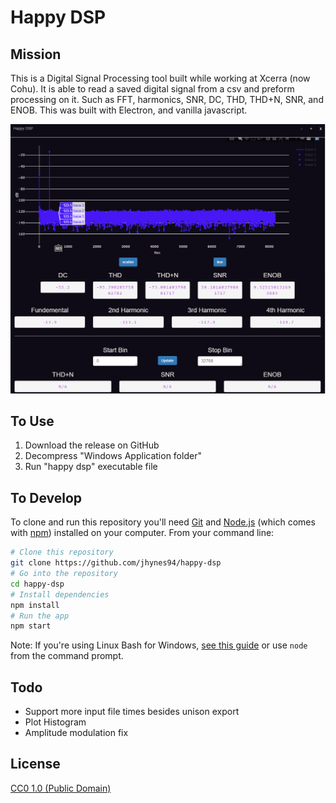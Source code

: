 # Happy DSP

## Mission
This is a Digital Signal Processing tool built while working at Xcerra (now Cohu). It is able to read a saved digital signal from a csv and preform processing on it. Such as FFT, harmonics, SNR, DC, THD, THD+N, SNR, and ENOB. This was built with Electron, and vanilla javascript.

![Alt text](data/exampleImage.PNG?raw=true "Title")

## To Use

1. Download the release on GitHub
2. Decompress "Windows Application folder"
3. Run "happy dsp" executable file

## To Develop

To clone and run this repository you'll need [Git](https://git-scm.com) and [Node.js](https://nodejs.org/en/download/) (which comes with [npm](http://npmjs.com)) installed on your computer. From your command line:

```bash
# Clone this repository
git clone https://github.com/jhynes94/happy-dsp
# Go into the repository
cd happy-dsp
# Install dependencies
npm install
# Run the app
npm start
```

Note: If you're using Linux Bash for Windows, [see this guide](https://www.howtogeek.com/261575/how-to-run-graphical-linux-desktop-applications-from-windows-10s-bash-shell/) or use `node` from the command prompt.

## Todo

- Support more input file times besides unison export
- Plot Histogram
- Amplitude modulation fix

## License

[CC0 1.0 (Public Domain)](LICENSE.md)
